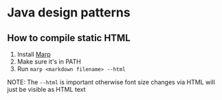 # Java design patterns

## How to compile static HTML
1) Install [Marp](https://marp.app/)
2) Make sure it's in PATH
3) Run `marp <markdown filename> --html`

NOTE: The `--html` is important otherwise font size changes via HTML will just be visible as HTML text
